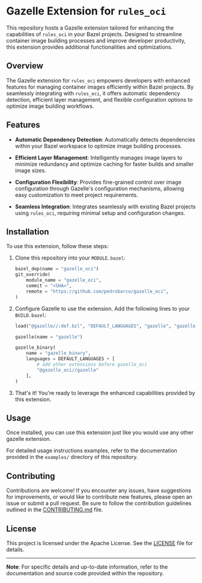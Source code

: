 # Gazelle Extension for `rules_oci`

This repository hosts a Gazelle extension tailored for enhancing the capabilities
of `rules_oci` in your Bazel projects. Designed to streamline container image
building processes and improve developer productivity, this extension provides
additional functionalities and optimizations.

## Overview

The Gazelle extension for `rules_oci` empowers developers with enhanced features
for managing container images efficiently within Bazel projects. By seamlessly
integrating with `rules_oci`, it offers automatic dependency detection,
efficient layer management, and flexible configuration options to optimize
image building workflows.

## Features

- **Automatic Dependency Detection**: Automatically detects dependencies within
  your Bazel workspace to optimize image building processes.

- **Efficient Layer Management**: Intelligently manages image layers to
  minimize redundancy and optimize caching for faster builds and smaller image sizes.

- **Configuration Flexibility**: Provides fine-grained control over image
  configuration through Gazelle's configuration mechanisms, allowing easy
  customization to meet project requirements.

- **Seamless Integration**: Integrates seamlessly with existing Bazel projects
  using `rules_oci`, requiring minimal setup and configuration changes.

## Installation

To use this extension, follow these steps:

1. Clone this repository into your `MODULE.bazel`:

   ```python
   bazel_dep(name = "gazelle_oci")
   git_override(
       module_name = "gazelle_oci",
       commit = "<SHA>",
       remote = "https://github.com/pedrobarco/gazelle_oci",
   )
   ```

2. Configure Gazelle to use the extension. Add the following lines to your `BUILD.bazel`:

   ```python
   load("@gazelle//:def.bzl", "DEFAULT_LANGUAGES", "gazelle", "gazelle_binary")

   gazelle(name = "gazelle")

   gazelle_binary(
       name = "gazelle_binary",
       languages = DEFAULT_LANGUAGES + [
           # add other extensions before gazelle_oci
           "@gazelle_oci//gazelle"
       ],
   )
   ```

3. That's it! You're ready to leverage the enhanced capabilities provided by
   this extension.

## Usage

Once installed, you can use this extension just like you would use any other
gazelle extension.

<!-- TODO: directives table -->

For detailed usage instructions examples, refer to the documentation
provided in the `examples/` directory of this repository.

## Contributing

Contributions are welcome! If you encounter any issues, have suggestions for
improvements, or would like to contribute new features, please open an issue or
submit a pull request. Be sure to follow the contribution guidelines outlined
in the [CONTRIBUTING.md](CONTRIBUTING.md) file.

<!-- TODO: create contribution guidelines -->

## License

This project is licensed under the Apache License. See the [LICENSE](LICENSE)
file for details.

---

**Note**: For specific details and up-to-date information, refer to the
documentation and source code provided within the repository.
